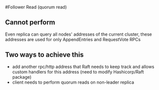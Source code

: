 #Follower Read (quorum read)
## Cannot perform 
Even replica can query all nodes' addresses of the current cluster, 
these addresses are used for only AppendEntries and RequestVote RPCs

## Two ways to achieve this 
- add another rpc/http address that Raft needs to keep track 
and allows custom handlers for this address (need to modify Hashicorp/Raft package)
- client needs to perform quorum reads on non-leader replica

